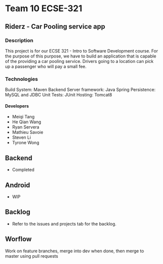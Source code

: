 # Team 10 ECSE-321

## Riderz - Car Pooling service app

### Description

This project is for our ECSE 321 - Intro to Software Development course. For the purpose of this purpose, we have to build an application that is capable of the providing a car pooling service. Drivers going to a location can pick up a passenger who will pay a small fee.

### Technologies
Build System:               Maven
Backend Server framework:   Java Spring
Persistence:                MySQL and JDBC
Unit Tests:                 JUnit
Hosting:                    Tomcat8

#### Developers 
* Meiqi Tang
* He Qian Wang
* Ryan Servera
* Mathieu Savoie
* Steven Li
* Tyrone Wong

## Backend
- Completed

## Android
- WIP

## Backlog
- Refer to the issues and projects tab for the backlog.

## Worflow

Work on feature branches, merge into dev when done, then merge to master using pull requests
